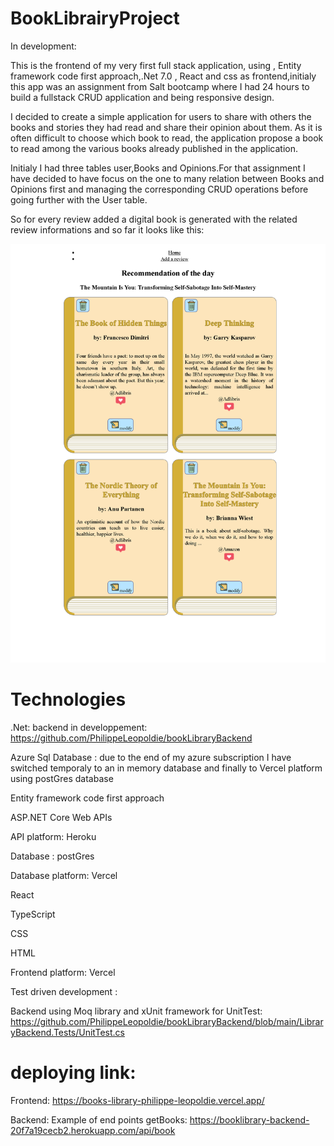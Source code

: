 # BookLibrairyProject
In development:

This is the frontend of my very first full stack application, using , Entity framework code first approach,.Net 7.0 , React and css as frontend,initialy this app was an assignment from Salt bootcamp where I had 24 hours to build a fullstack CRUD application  and being responsive design.

I decided to create a simple application for users to share with others the books and stories they had read and share their opinion about them. As it is often difficult to choose which book to read, the application propose a book to read among the various books already published in the application.

Initialy I had three tables user,Books and Opinions.For that assignment I have decided to have focus on the one to many relation between Books and Opinions first and managing the corresponding CRUD operations before going further with the User table.

So for every review added a digital book is generated with the related review informations and so far it looks like this:

![my image](presentation_image.png)



# Technologies
.Net: backend in developpement: https://github.com/PhilippeLeopoldie/bookLibraryBackend

Azure Sql Database : due to the end of my azure subscription I have switched temporaly to an in memory database and finally to Vercel platform using postGres database

Entity framework code first approach

ASP.NET Core Web APIs

API platform: Heroku

Database : postGres

Database platform: Vercel

React

TypeScript

CSS

HTML

Frontend platform: Vercel

Test driven development : 

  Backend using Moq library and xUnit framework for UnitTest: https://github.com/PhilippeLeopoldie/bookLibraryBackend/blob/main/LibraryBackend.Tests/UnitTest.cs
  
   

# deploying link:

Frontend:
https://books-library-philippe-leopoldie.vercel.app/

Backend:
Example of end points getBooks: https://booklibrary-backend-20f7a19cecb2.herokuapp.com/api/book








